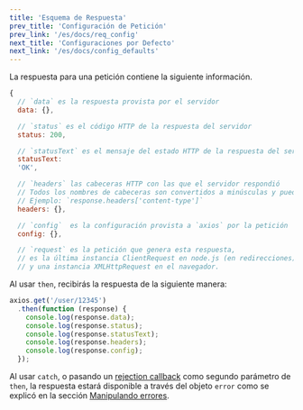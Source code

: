 ```yaml
---
title: 'Esquema de Respuesta'
prev_title: 'Configuración de Petición'
prev_link: '/es/docs/req_config'
next_title: 'Configuraciones por Defecto'
next_link: '/es/docs/config_defaults'
---
```


La respuesta para una petición contiene la siguiente información.

```js
{
  // `data` es la respuesta provista por el servidor
  data: {},

  // `status` es el código HTTP de la respuesta del servidor
  status: 200,

  // `statusText` es el mensaje del estado HTTP de la respuesta del servidor
  statusText:
  'OK',

  // `headers` las cabeceras HTTP con las que el servidor respondió
  // Todos los nombres de cabeceras son convertidos a minúsculas y pueden ser accedidos usando la notación de corchetes.
  // Ejemplo: `response.headers['content-type']`
  headers: {},

  // `config`  es la configuración provista a `axios` por la petición
  config: {},

  // `request` es la petición que genera esta respuesta,
  // es la última instancia ClientRequest en node.js (en redirecciones)
  // y una instancia XMLHttpRequest en el navegador.
```

Al usar `then`, recibirás la respuesta de la siguiente manera:

```js
axios.get('/user/12345')
  .then(function (response) {
    console.log(response.data);
    console.log(response.status);
    console.log(response.statusText);
    console.log(response.headers);
    console.log(response.config);
  });
```

Al usar `catch`, o pasando un [rejection callback](https://developer.mozilla.org/en-US/docs/Web/JavaScript/Reference/Global_Objects/Promise/then) como segundo parámetro de `then`, la respuesta estará disponible a través del objeto `error` como se explicó en la sección [Manipulando errores](/es/docs/handling_errors).
